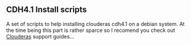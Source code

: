 CDH4.1 Install scripts
--------------------------
A set of scripts to help installing clouderas cdh4.1 on a debian system.
At the time being this part is rather sparce so I recomend you check out [Clouderas](https://ccp.cloudera.com/display/CDH4DOC/CDH4+Installation+Guide) support guides...
